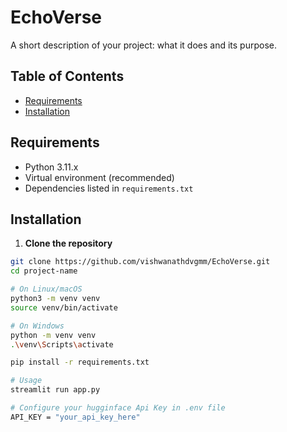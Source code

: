 # EchoVerse

A short description of your project: what it does and its purpose.

## Table of Contents
- [Requirements](#requirements)
- [Installation](#installation)

## Requirements

- Python 3.11.x  
- Virtual environment (recommended)  
- Dependencies listed in `requirements.txt`

## Installation

1. **Clone the repository**  
```bash
git clone https://github.com/vishwanathdvgmm/EchoVerse.git
cd project-name

# On Linux/macOS
python3 -m venv venv
source venv/bin/activate

# On Windows
python -m venv venv
.\venv\Scripts\activate

pip install -r requirements.txt

# Usage
streamlit run app.py

# Configure your hugginface Api Key in .env file
API_KEY = "your_api_key_here"

